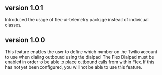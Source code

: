 ## version 1.0.1

Introduced the usage of flex-ui-telemetry package instead of individual classes.

## version 1.0.0

This feature enables the user to define which number on the Twilio account to use when dialing outbound using the dialpad. The Flex Dialpad must be enabled in order to be able to place outbound calls from within Flex. If this has not yet been configured, you will not be able to use this feature.